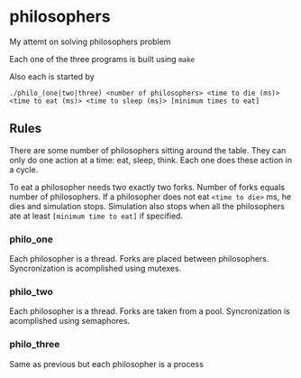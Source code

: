 # philosophers
My attemt on solving philosophers problem

Each one of the three programs is built using `make`

Also each is started by

`./philo_(one|two|three) <number of philosophers> <time to die (ms)> <time to eat (ms)> <time to sleep (ms)> [minimum times to eat]`

## Rules
There are some number of philosophers sitting around the table. They can only do one action at a time: eat, sleep, think. Each one does these action in a cycle.

To eat a philosopher needs two exactly two forks. Number of forks equals number of philosophers.
If a philosopher does not eat `<time to die>` ms, he dies and simulation stops.
Simulation also stops when all the philosophers ate at least `[minimum time to eat]` if specified.

### philo_one
Each philosopher is a thread. Forks are placed between philosophers. Syncronization is acomplished using mutexes.

### philo_two
Each philosopher is a thread. Forks are taken from a pool. Syncronization is acomplished using semaphores.

### philo_three
Same as previous but each philosopher is a process
